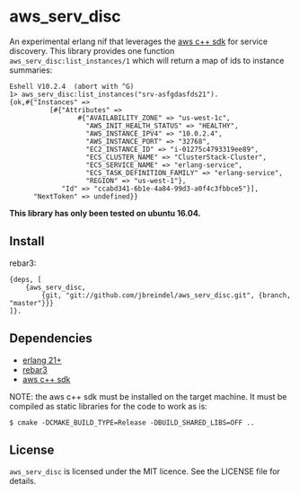 aws_serv_disc
=====

An experimental erlang nif that leverages the [aws c++ sdk](https://aws.amazon.com/sdk-for-cpp/) for service discovery.
This library provides one function `aws_serv_disc:list_instances/1` which will return a map of ids to instance summaries:

```
Eshell V10.2.4  (abort with ^G)
1> aws_serv_disc:list_instances("srv-asfgdasfds21").
{ok,#{"Instances" =>
          [#{"Attributes" =>
                 #{"AVAILABILITY_ZONE" => "us-west-1c",
                   "AWS_INIT_HEALTH_STATUS" => "HEALTHY",
                   "AWS_INSTANCE_IPV4" => "10.0.2.4",
                   "AWS_INSTANCE_PORT" => "32768",
                   "EC2_INSTANCE_ID" => "i-01275c4793319ee89",
                   "ECS_CLUSTER_NAME" => "ClusterStack-Cluster",
                   "ECS_SERVICE_NAME" => "erlang-service",
                   "ECS_TASK_DEFINITION_FAMILY" => "erlang-service",
                   "REGION" => "us-west-1"},
             "Id" => "ccabd341-6b1e-4a84-99d3-a0f4c3fbbce5"}],
      "NextToken" => undefined}}
```

**This library has only been tested on ubuntu 16.04.**

Install
-----

rebar3:
```
{deps, [
	{aws_serv_disc,
		{git, "git://github.com/jbreindel/aws_serv_disc.git", {branch, "master"}}}
]}.
```

Dependencies
-----

* [erlang 21+](http://www.erlang.org/)
* [rebar3](https://www.rebar3.org/)
* [aws c++ sdk](https://aws.amazon.com/sdk-for-cpp/)

NOTE: the aws c++ sdk must be installed on the target machine.
It must be compiled as static libraries for the code to work as is:

```
$ cmake -DCMAKE_BUILD_TYPE=Release -DBUILD_SHARED_LIBS=OFF ..
```

License
-----

`aws_serv_disc` is licensed under the MIT licence. See the LICENSE file for details.
